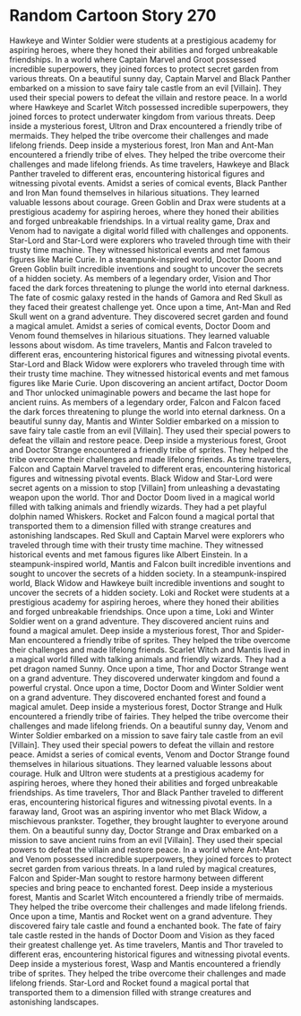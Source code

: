 # Random Cartoon Story 270

Hawkeye and Winter Soldier were students at a prestigious academy for aspiring heroes, where they honed their abilities and forged unbreakable friendships.
In a world where Captain Marvel and Groot possessed incredible superpowers, they joined forces to protect secret garden from various threats.
On a beautiful sunny day, Captain Marvel and Black Panther embarked on a mission to save fairy tale castle from an evil [Villain]. They used their special powers to defeat the villain and restore peace.
In a world where Hawkeye and Scarlet Witch possessed incredible superpowers, they joined forces to protect underwater kingdom from various threats.
Deep inside a mysterious forest, Ultron and Drax encountered a friendly tribe of mermaids. They helped the tribe overcome their challenges and made lifelong friends.
Deep inside a mysterious forest, Iron Man and Ant-Man encountered a friendly tribe of elves. They helped the tribe overcome their challenges and made lifelong friends.
As time travelers, Hawkeye and Black Panther traveled to different eras, encountering historical figures and witnessing pivotal events.
Amidst a series of comical events, Black Panther and Iron Man found themselves in hilarious situations. They learned valuable lessons about courage.
Green Goblin and Drax were students at a prestigious academy for aspiring heroes, where they honed their abilities and forged unbreakable friendships.
In a virtual reality game, Drax and Venom had to navigate a digital world filled with challenges and opponents.
Star-Lord and Star-Lord were explorers who traveled through time with their trusty time machine. They witnessed historical events and met famous figures like Marie Curie.
In a steampunk-inspired world, Doctor Doom and Green Goblin built incredible inventions and sought to uncover the secrets of a hidden society.
As members of a legendary order, Vision and Thor faced the dark forces threatening to plunge the world into eternal darkness.
The fate of cosmic galaxy rested in the hands of Gamora and Red Skull as they faced their greatest challenge yet.
Once upon a time, Ant-Man and Red Skull went on a grand adventure. They discovered secret garden and found a magical amulet.
Amidst a series of comical events, Doctor Doom and Venom found themselves in hilarious situations. They learned valuable lessons about wisdom.
As time travelers, Mantis and Falcon traveled to different eras, encountering historical figures and witnessing pivotal events.
Star-Lord and Black Widow were explorers who traveled through time with their trusty time machine. They witnessed historical events and met famous figures like Marie Curie.
Upon discovering an ancient artifact, Doctor Doom and Thor unlocked unimaginable powers and became the last hope for ancient ruins.
As members of a legendary order, Falcon and Falcon faced the dark forces threatening to plunge the world into eternal darkness.
On a beautiful sunny day, Mantis and Winter Soldier embarked on a mission to save fairy tale castle from an evil [Villain]. They used their special powers to defeat the villain and restore peace.
Deep inside a mysterious forest, Groot and Doctor Strange encountered a friendly tribe of sprites. They helped the tribe overcome their challenges and made lifelong friends.
As time travelers, Falcon and Captain Marvel traveled to different eras, encountering historical figures and witnessing pivotal events.
Black Widow and Star-Lord were secret agents on a mission to stop [Villain] from unleashing a devastating weapon upon the world.
Thor and Doctor Doom lived in a magical world filled with talking animals and friendly wizards. They had a pet playful dolphin named Whiskers.
Rocket and Falcon found a magical portal that transported them to a dimension filled with strange creatures and astonishing landscapes.
Red Skull and Captain Marvel were explorers who traveled through time with their trusty time machine. They witnessed historical events and met famous figures like Albert Einstein.
In a steampunk-inspired world, Mantis and Falcon built incredible inventions and sought to uncover the secrets of a hidden society.
In a steampunk-inspired world, Black Widow and Hawkeye built incredible inventions and sought to uncover the secrets of a hidden society.
Loki and Rocket were students at a prestigious academy for aspiring heroes, where they honed their abilities and forged unbreakable friendships.
Once upon a time, Loki and Winter Soldier went on a grand adventure. They discovered ancient ruins and found a magical amulet.
Deep inside a mysterious forest, Thor and Spider-Man encountered a friendly tribe of sprites. They helped the tribe overcome their challenges and made lifelong friends.
Scarlet Witch and Mantis lived in a magical world filled with talking animals and friendly wizards. They had a pet dragon named Sunny.
Once upon a time, Thor and Doctor Strange went on a grand adventure. They discovered underwater kingdom and found a powerful crystal.
Once upon a time, Doctor Doom and Winter Soldier went on a grand adventure. They discovered enchanted forest and found a magical amulet.
Deep inside a mysterious forest, Doctor Strange and Hulk encountered a friendly tribe of fairies. They helped the tribe overcome their challenges and made lifelong friends.
On a beautiful sunny day, Venom and Winter Soldier embarked on a mission to save fairy tale castle from an evil [Villain]. They used their special powers to defeat the villain and restore peace.
Amidst a series of comical events, Venom and Doctor Strange found themselves in hilarious situations. They learned valuable lessons about courage.
Hulk and Ultron were students at a prestigious academy for aspiring heroes, where they honed their abilities and forged unbreakable friendships.
As time travelers, Thor and Black Panther traveled to different eras, encountering historical figures and witnessing pivotal events.
In a faraway land, Groot was an aspiring inventor who met Black Widow, a mischievous prankster. Together, they brought laughter to everyone around them.
On a beautiful sunny day, Doctor Strange and Drax embarked on a mission to save ancient ruins from an evil [Villain]. They used their special powers to defeat the villain and restore peace.
In a world where Ant-Man and Venom possessed incredible superpowers, they joined forces to protect secret garden from various threats.
In a land ruled by magical creatures, Falcon and Spider-Man sought to restore harmony between different species and bring peace to enchanted forest.
Deep inside a mysterious forest, Mantis and Scarlet Witch encountered a friendly tribe of mermaids. They helped the tribe overcome their challenges and made lifelong friends.
Once upon a time, Mantis and Rocket went on a grand adventure. They discovered fairy tale castle and found a enchanted book.
The fate of fairy tale castle rested in the hands of Doctor Doom and Vision as they faced their greatest challenge yet.
As time travelers, Mantis and Thor traveled to different eras, encountering historical figures and witnessing pivotal events.
Deep inside a mysterious forest, Wasp and Mantis encountered a friendly tribe of sprites. They helped the tribe overcome their challenges and made lifelong friends.
Star-Lord and Rocket found a magical portal that transported them to a dimension filled with strange creatures and astonishing landscapes.